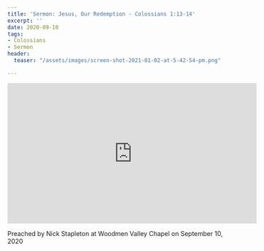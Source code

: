```yaml
---
title: 'Sermon: Jesus, Our Redemption - Colossians 1:13-14'
excerpt: ''
date: 2020-09-10
tags:
- Colossians
- Sermon
header:
  teaser: "/assets/images/screen-shot-2021-01-02-at-5-42-54-pm.png"

---
```

<iframe width="560" height="315" src="https://www.youtube.com/embed/ctz3zLTV7uU?start=655" frameborder="0" allow="accelerometer; autoplay; clipboard-write; encrypted-media; gyroscope; picture-in-picture" allowfullscreen></iframe>

Preached by Nick Stapleton at Woodmen Valley Chapel on September 10, 2020
